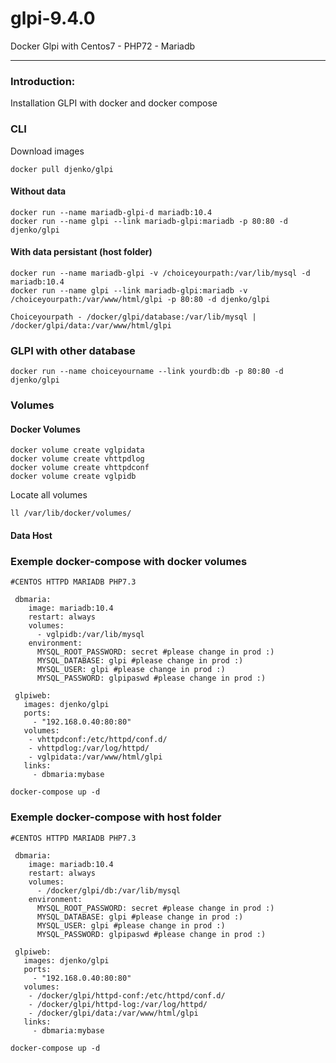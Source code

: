 # glpi-9.4.0
Docker Glpi with Centos7 - PHP72 - Mariadb

---

### Introduction:

Installation GLPI with docker and docker compose

### CLI

Download images

```
docker pull djenko/glpi
```
#### Without data
```
docker run --name mariadb-glpi-d mariadb:10.4
docker run --name glpi --link mariadb-glpi:mariadb -p 80:80 -d djenko/glpi
```
#### With data persistant (host folder)
```
docker run --name mariadb-glpi -v /choiceyourpath:/var/lib/mysql -d mariadb:10.4
docker run --name glpi --link mariadb-glpi:mariadb -v /choiceyourpath:/var/www/html/glpi -p 80:80 -d djenko/glpi

Choiceyourpath - /docker/glpi/database:/var/lib/mysql | /docker/glpi/data:/var/www/html/glpi
```

### GLPI with other database
```
docker run --name choiceyourname --link yourdb:db -p 80:80 -d djenko/glpi
```
### Volumes

#### Docker Volumes

```
docker volume create vglpidata
docker volume create vhttpdlog
docker volume create vhttpdconf
docker volume create vglpidb
```
Locate all volumes
```
ll /var/lib/docker/volumes/
```

#### Data Host

### Exemple docker-compose with docker volumes

```
#CENTOS HTTPD MARIADB PHP7.3

 dbmaria:
    image: mariadb:10.4
    restart: always
    volumes:
      - vglpidb:/var/lib/mysql
    environment:
      MYSQL_ROOT_PASSWORD: secret #please change in prod :)
      MYSQL_DATABASE: glpi #please change in prod :)
      MYSQL_USER: glpi #please change in prod :)
      MYSQL_PASSWORD: glpipaswd #please change in prod :)

 glpiweb:
   images: djenko/glpi
   ports:
     - "192.168.0.40:80:80"
   volumes:
    - vhttpdconf:/etc/httpd/conf.d/
    - vhttpdlog:/var/log/httpd/
    - vglpidata:/var/www/html/glpi
   links:
     - dbmaria:mybase
```

```
docker-compose up -d
```


### Exemple docker-compose with host folder

```
#CENTOS HTTPD MARIADB PHP7.3

 dbmaria:
    image: mariadb:10.4
    restart: always
    volumes:
      - /docker/glpi/db:/var/lib/mysql
    environment:
      MYSQL_ROOT_PASSWORD: secret #please change in prod :)
      MYSQL_DATABASE: glpi #please change in prod :)
      MYSQL_USER: glpi #please change in prod :)
      MYSQL_PASSWORD: glpipaswd #please change in prod :)

 glpiweb:
   images: djenko/glpi
   ports:
     - "192.168.0.40:80:80"
   volumes:
    - /docker/glpi/httpd-conf:/etc/httpd/conf.d/
    - /docker/glpi/httpd-log:/var/log/httpd/
    - /docker/glpi/data:/var/www/html/glpi
   links:
     - dbmaria:mybase
```

```
docker-compose up -d
```
